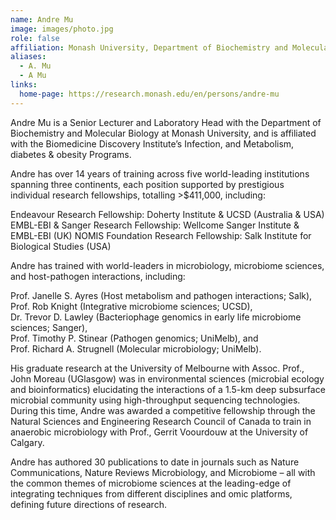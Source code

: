```yaml
---
name: Andre Mu
image: images/photo.jpg
role: false
affiliation: Monash University, Department of Biochemistry and Molecular Biology 
aliases:
  - A. Mu
  - A Mu
links:
  home-page: https://research.monash.edu/en/persons/andre-mu
---
```


Andre Mu is a Senior Lecturer and Laboratory Head with the Department of Biochemistry and Molecular Biology at Monash University, and is affiliated with the Biomedicine Discovery Institute’s Infection, and Metabolism, diabetes & obesity Programs.

Andre has over 14 years of training across five world-leading institutions spanning three continents, each position supported by prestigious individual research fellowships, totalling >$411,000, including:

Endeavour Research Fellowship: Doherty Institute & UCSD (Australia & USA)
EMBL-EBI & Sanger Research Fellowship: Wellcome Sanger Institute & EMBL-EBI (UK)
NOMIS Foundation Research Fellowship: Salk Institute for Biological Studies (USA)

Andre has trained with world-leaders in microbiology, microbiome sciences, and host-pathogen interactions, including:

Prof. Janelle S. Ayres (Host metabolism and pathogen interactions; Salk),<br/>
Prof. Rob Knight (Integrative microbiome sciences; UCSD),<br/>
Dr. Trevor D. Lawley (Bacteriophage genomics in early life microbiome sciences; Sanger),<br/>
Prof. Timothy P. Stinear (Pathogen genomics; UniMelb), and<br/>
Prof. Richard A. Strugnell (Molecular microbiology; UniMelb).<br/>

His graduate research at the University of Melbourne with Assoc. Prof., John Moreau (UGlasgow) was in environmental sciences (microbial ecology and bioinformatics) elucidating the interactions of a 1.5-km deep subsurface microbial community using high-throughput sequencing technologies. During this time, Andre was awarded a competitive fellowship through the Natural Sciences and Engineering Research Council of Canada to train in anaerobic microbiology with Prof., Gerrit Voourdouw at the University of Calgary.

Andre has authored 30 publications to date in journals such as Nature Communications, Nature Reviews Microbiology, and Microbiome – all with the common themes of microbiome sciences at the leading-edge of integrating techniques from different disciplines and omic platforms, defining future directions of research.


